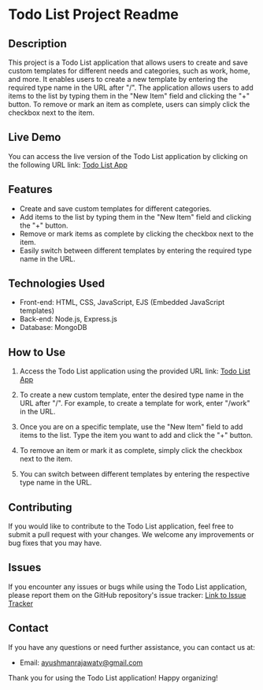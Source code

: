 # Todo List Project Readme

## Description
This project is a Todo List application that allows users to create and save custom templates for different needs and categories, such as work, home, and more. It enables users to create a new template by entering the required type name in the URL after "/". The application allows users to add items to the list by typing them in the "New Item" field and clicking the "+" button. To remove or mark an item as complete, users can simply click the checkbox next to the item.

## Live Demo
You can access the live version of the Todo List application by clicking on the following URL link: [Todo List App](https://todo-list--asr.cyclic.cloud)

## Features
- Create and save custom templates for different categories.
- Add items to the list by typing them in the "New Item" field and clicking the "+" button.
- Remove or mark items as complete by clicking the checkbox next to the item.
- Easily switch between different templates by entering the required type name in the URL.

## Technologies Used
- Front-end: HTML, CSS, JavaScript, EJS (Embedded JavaScript templates)
- Back-end: Node.js, Express.js
- Database: MongoDB

## How to Use
1. Access the Todo List application using the provided URL link: [Todo List App](https://todo-list--asr.cyclic.cloud)

2. To create a new custom template, enter the desired type name in the URL after "/". For example, to create a template for work, enter "/work" in the URL.

3. Once you are on a specific template, use the "New Item" field to add items to the list. Type the item you want to add and click the "+" button.

4. To remove an item or mark it as complete, simply click the checkbox next to the item.

5. You can switch between different templates by entering the respective type name in the URL.

## Contributing
If you would like to contribute to the Todo List application, feel free to submit a pull request with your changes. We welcome any improvements or bug fixes that you may have.

## Issues
If you encounter any issues or bugs while using the Todo List application, please report them on the GitHub repository's issue tracker: [Link to Issue Tracker](https://github.com/AyushmanSinghRajawat/todo-list-app/issues)

## Contact

If you have any questions or need further assistance, you can contact us at:
- Email: ayushmanrajawatv@gmail.com

Thank you for using the Todo List application! Happy organizing!
